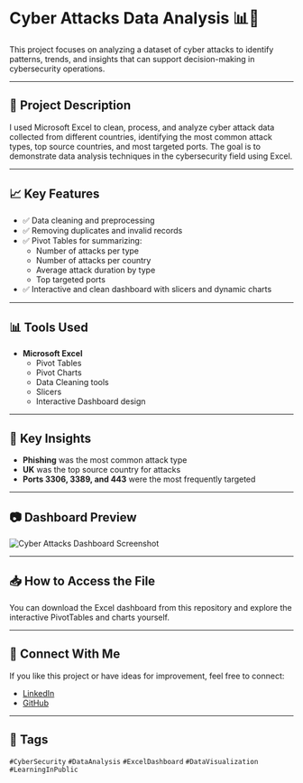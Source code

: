 # Cyber Attacks Data Analysis 📊🔐

This project focuses on analyzing a dataset of cyber attacks to identify patterns, trends, and insights that can support decision-making in cybersecurity operations.

---

## 📌 Project Description

I used Microsoft Excel to clean, process, and analyze cyber attack data collected from different countries, identifying the most common attack types, top source countries, and most targeted ports. The goal is to demonstrate data analysis techniques in the cybersecurity field using Excel.

---

## 📈 Key Features

- ✅ Data cleaning and preprocessing  
- ✅ Removing duplicates and invalid records  
- ✅ Pivot Tables for summarizing:
  - Number of attacks per type
  - Number of attacks per country
  - Average attack duration by type
  - Top targeted ports
- ✅ Interactive and clean dashboard with slicers and dynamic charts  

---

## 📊 Tools Used

- **Microsoft Excel**
  - Pivot Tables
  - Pivot Charts
  - Data Cleaning tools
  - Slicers
  - Interactive Dashboard design

---

## 📌 Key Insights

- **Phishing** was the most common attack type  
- **UK** was the top source country for attacks  
- **Ports 3306, 3389, and 443** were the most frequently targeted  

---

## 📷 Dashboard Preview

![Cyber Attacks Dashboard Screenshot](screenshot.png)

---

## 📥 How to Access the File

You can download the Excel dashboard from this repository and explore the interactive PivotTables and charts yourself.

---

## 🔗 Connect With Me

If you like this project or have ideas for improvement, feel free to connect:

- [LinkedIn](https://www.linkedin.com/in/your-linkedin)
- [GitHub](https://github.com/your-github)

---

## 📌 Tags

`#CyberSecurity` `#DataAnalysis` `#ExcelDashboard` `#DataVisualization` `#LearningInPublic`
